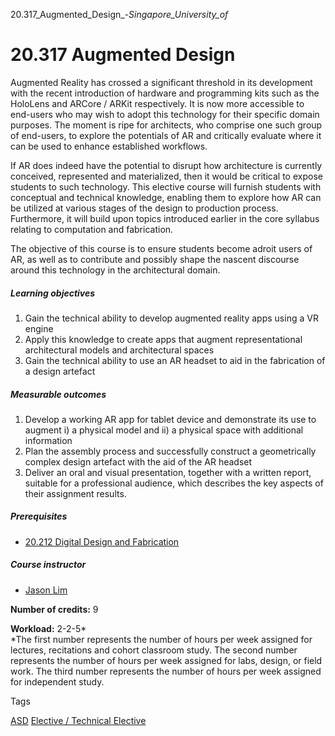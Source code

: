 20.317_Augmented_Design_-_Singapore_University_of_



20.317 Augmented Design
=======================

Augmented Reality has crossed a significant threshold in its development with the recent introduction of hardware and programming kits such as the HoloLens and ARCore / ARKit respectively. It is now more accessible to end-users who may wish to adopt this technology for their specific domain purposes. The moment is ripe for architects, who comprise one such group of end-users, to explore the potentials of AR and critically evaluate where it can be used to enhance established workflows.

If AR does indeed have the potential to disrupt how architecture is currently conceived, represented and materialized, then it would be critical to expose students to such technology. This elective course will furnish students with conceptual and technical knowledge, enabling them to explore how AR can be utilized at various stages of the design to production process. Furthermore, it will build upon topics introduced earlier in the core syllabus relating to computation and fabrication.

The objective of this course is to ensure students become adroit users of AR, as well as to contribute and possibly shape the nascent discourse around this technology in the architectural domain.

##### **Learning objectives**

1. Gain the technical ability to develop augmented reality apps using a VR engine
2. Apply this knowledge to create apps that augment representational architectural models and architectural spaces
3. Gain the technical ability to use an AR headset to aid in the fabrication of a design artefact

##### **Measurable outcomes**

1. Develop a working AR app for tablet device and demonstrate its use to augment i) a physical model and ii) a physical space with additional information
2. Plan the assembly process and successfully construct a geometrically complex design artefact with the aid of the AR headset
3. Deliver an oral and visual presentation, together with a written report, suitable for a professional audience, which describes the key aspects of their assignment results.

##### **Prerequisites**

* [20.212 Digital Design and Fabrication](/course/20-212-digital-design-and-fabrication/)

##### **Course instructor**

* [Jason Lim](/profile/jason-lim/)

**Number of credits:** 9

**Workload:** 2-2-5\*  
\*The first number represents the number of hours per week assigned for lectures, recitations and cohort classroom study. The second number represents the number of hours per week assigned for labs, design, or field work. The third number represents the number of hours per week assigned for independent study.

Tags

[ASD](/education/undergraduate/courses/?pillar-cluster=1167)
[Elective / Technical Elective](/education/undergraduate/courses/?course-type=853)


